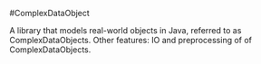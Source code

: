 #ComplexDataObject

A library that models real-world objects in Java, referred to as ComplexDataObjects. 
Other features: IO and preprocessing of of ComplexDataObjects.
